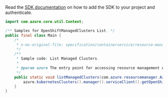 Read the [SDK documentation](https://github.com/Azure/azure-sdk-for-java/blob/azure-resourcemanager_2.15.0/sdk/resourcemanager/azure-resourcemanager/README.md) on how to add the SDK to your project and authenticate.

```java
import com.azure.core.util.Context;

/** Samples for OpenShiftManagedClusters List. */
public final class Main {
    /*
     * x-ms-original-file: specification/containerservice/resource-manager/Microsoft.ContainerService/stable/2019-04-30/examples/OpenShiftManagedClustersList.json
     */
    /**
     * Sample code: List Managed Clusters.
     *
     * @param azure The entry point for accessing resource management APIs in Azure.
     */
    public static void listManagedClusters(com.azure.resourcemanager.AzureResourceManager azure) {
        azure.kubernetesClusters().manager().serviceClient().getOpenShiftManagedClusters().list(Context.NONE);
    }
}
```
